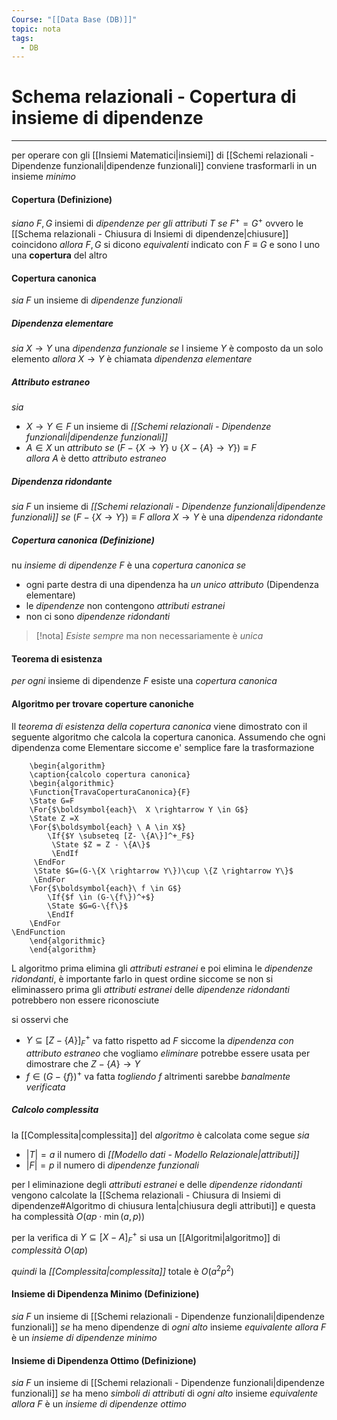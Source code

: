 ```yaml
---
Course: "[[Data Base (DB)]]"
topic: nota
tags:
  - DB
---
```


# Schema relazionali - Copertura di insieme di dipendenze
---
per operare con gli [[Insiemi Matematici|insiemi]] di [[Schemi relazionali - Dipendenze funzionali|dipendenze funzionali]] conviene trasformarli in un insieme _minimo_ 

#### Copertura (Definizione)
_siano_ $F,G$ insiemi di _dipendenze per gli attributi_ $T$ _se_ $F^+ = G^+$ ovvero le [[Schema relazionali - Chiusura di Insiemi di dipendenze|chiusure]] coincidono
_allora_ $F,G$ si dicono _equivalenti_ indicato con $F \equiv G$ e sono l uno una __copertura__ del altro



#### Copertura canonica 
_sia_ $F$ un insieme di _dipendenze funzionali_

##### Dipendenza elementare
_sia_ $X \rightarrow Y$ una _dipendenza funzionale_
_se_ l insieme $Y$ è composto da un solo elemento
_allora_ $X \rightarrow Y$ è chiamata _dipendenza elementare_

##### Attributo estraneo
_sia_ 
- $X \rightarrow Y \in F$ un insieme di _[[Schemi relazionali - Dipendenze funzionali|dipendenze funzionali]]_
- $A \in X$ un _attributo_ 
_se_   $(F-\{ X \rightarrow Y \} \cup \{ X-\{A\} \rightarrow Y \}) \equiv F$  
_allora_ $A$ è detto _attributo estraneo_

##### Dipendenza ridondante
_sia_ $F$ un insieme di _[[Schemi relazionali - Dipendenze funzionali|dipendenze funzionali]]_
_se_ $(F-\{ X \rightarrow Y \}) \equiv F$
_allora_ $X \rightarrow Y$ è una _dipendenza ridondante_


##### Copertura canonica (Definizione)
nu _insieme di dipendenze_ $F$ è una _copertura canonica_
_se_
- ogni parte destra di una dipendenza ha _un unico attributo_ (Dipendenza elementare)
- le _dipendenze_ non contengono _attributi estranei_
- non ci sono _dipendenze ridondanti_ 

> [!nota]
> _Esiste sempre_ ma non necessariamente è _unica_

#### Teorema di esistenza
_per ogni_ insieme di dipendenze $F$ esiste una _copertura canonica_


#### Algoritmo per trovare coperture canoniche
Il _teorema di esistenza della copertura canonica_ viene dimostrato con il seguente algoritmo che calcola la copertura canonica.
Assumendo che ogni dipendenza come Elementare siccome e' semplice fare la trasformazione 
```pseudo
	\begin{algorithm}
	\caption{calcolo copertura canonica}
	\begin{algorithmic}
	\Function{TravaCoperturaCanonica}{F}
	\State G=F
	\For{$\boldsymbol{each}\  X \rightarrow Y \in G$}
	\State Z =X
	\For{$\boldsymbol{each} \ A \in X$}
		\If{$Y \subseteq [Z- \{A\}]^+_F$}
		 \State $Z = Z - \{A\}$
		 \EndIf
	 \EndFor
	 \State $G=(G-\{X \rightarrow Y\})\cup \{Z \rightarrow Y\}$
	 \EndFor
	\For{$\boldsymbol{each}\ f \in G$}
		\If{$f \in (G-\{f\})^+$}
		\State $G=G-\{f\}$
		\EndIf
	\EndFor
\EndFunction
	\end{algorithmic}
	\end{algorithm}
```
L algoritmo prima elimina gli _attributi estranei_ e poi elimina le _dipendenze ridondanti_, è importante farlo in quest ordine siccome se non si eliminassero prima gli _attributi estranei_ delle _dipendenze ridondanti_ potrebbero non essere riconosciute

si osservi che 
- $Y \subseteq [Z-\{ A \}]_{F}^+$ va fatto rispetto ad $F$ siccome la _dipendenza con attributo estraneo_ che vogliamo _eliminare_ potrebbe essere usata per dimostrare che $Z-\{ A \} \rightarrow Y$
- $f \in (G-\{ f \})^+$ va fatta _togliendo_ $f$ altrimenti sarebbe _banalmente verificata_

##### Calcolo complessita
la [[Complessita|complessita]] del _algoritmo_ è calcolata come segue
_sia_
- $|T|=a$ il numero di _[[Modello dati - Modello Relazionale|attributi]]_
- $|F|=p$ il numero di _dipendenze funzionali_

per l eliminazione degli _attributi estranei_ e delle _dipendenze ridondanti_ vengono calcolate la [[Schema relazionali - Chiusura di Insiemi di dipendenze#Algoritmo di chiusura lenta|chiusura degli attributi]] e questa ha complessità $O(ap\cdot\min(a,p))$ 

per la verifica di $Y \subseteq [X-A]^+_{F}$ si usa un [[Algoritmi|algoritmo]] di _complessità_ $O(ap)$

_quindi_ la _[[Complessita|complessita]]_ totale è $O(a^2p^2)$ 




#### Insieme di Dipendenza Minimo (Definizione)
_sia_ $F$ un insieme di [[Schemi relazionali - Dipendenze funzionali|dipendenze funzionali]]
_se_ ha meno dipendenze di _ogni alto_ insieme _equivalente_
_allora_ $F$ è un _insieme di dipendenze minimo_


#### Insieme di Dipendenza Ottimo (Definizione)
_sia_ $F$ un insieme di [[Schemi relazionali - Dipendenze funzionali|dipendenze funzionali]]
_se_ ha meno _simboli di attributi_ di _ogni alto_ insieme _equivalente_
_allora_ $F$ è un _insieme di dipendenze ottimo_
